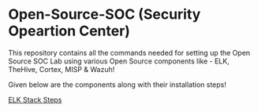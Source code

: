 # Open-Source-SOC (Security Opeartion Center) 

This repository contains all the commands needed for setting up the Open Source SOC Lab using various Open Source components like - ELK, TheHive, Cortex, MISP & Wazuh!

Given below are the components along with their installation steps!

[ELK Stack Steps](https://github.com/karniv0re-cyber/Open-Source-SOC/blob/main/Components/elasticsearch.md)


